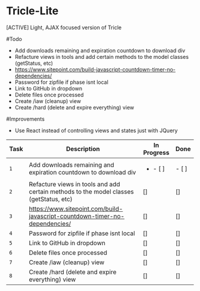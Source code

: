 # Tricle-Lite
[ACTIVE] Light, AJAX focused version of Tricle

#Todo
- Add downloads remaining and expiration countdown to download div
- Refacture views in tools and add certain methods to the model classes (getStatus, etc)
- https://www.sitepoint.com/build-javascript-countdown-timer-no-dependencies/
- Password for zipfile if phase isnt local
- Link to GitHub in dropdown
- Delete files once processed
- Create /iaw (cleanup) view
- Create /hard (delete and expire everything) view

#Improvements
- Use React instead of controlling views and states just with JQuery

| Task | Description | In Progress | Done |
| --- | --- | --- | --- |
| `1` | Add downloads remaining and expiration countdown to download div | <ul><li>- [ ]</li></ul> | - [ ] |
| `2` | Refacture views in tools and add certain methods to the model classes (getStatus, etc) | [] | [] |
| `3` | https://www.sitepoint.com/build-javascript-countdown-timer-no-dependencies/ | [] | [] |
| `4` | Password for zipfile if phase isnt local | [] | [] |
| `5` | Link to GitHub in dropdown | [] | [] |
| `6` | Delete files once processed | [] | [] |
| `7` | Create /iaw (cleanup) view | [] | [] |
| `8` | Create /hard (delete and expire everything) view | [] | [] |
